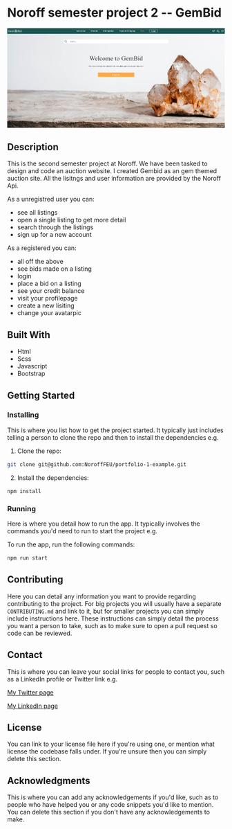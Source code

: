 # Noroff semester project 2 -- GemBid

![image](https://github.com/Nightfox77/Gembid/blob/development/assets/images/Gembid%20screenshot.png)


## Description

This is the second semester project at Noroff. We have been tasked to design and code an auction website. I created Gembid as an gem themed auction site. 
All the lisitngs and user information are provided by the Noroff Api.

As a unregistred user you can:

- see all listings
- open a single listing to get more detail
- search through the listings
- sign up for a new account

As a registered you can:

- all off the above
- see bids made on a listing
- login
- place a bid on a listing
- see your credit balance
- visit your profilepage
- create a new lisiting
- change your avatarpic

## Built With

- Html
- Scss
- Javascript
- Bootstrap


## Getting Started

### Installing

This is where you list how to get the project started. It typically just includes telling a person to clone the repo and then to install the dependencies e.g.

1. Clone the repo:

```bash
git clone git@github.com:NoroffFEU/portfolio-1-example.git
```

2. Install the dependencies:

```
npm install
```

### Running

Here is where you detail how to run the app. It typically involves the commands you'd need to run to start the project e.g.

To run the app, run the following commands:

```bash
npm run start
```

## Contributing

Here you can detail any information you want to provide regarding contributing to the project. For big projects you will usually have a separate `CONTRIBUTING.md` and link to it, but for smaller projects you can simply include instructions here. These instructions can simply detail the process you want a person to take, such as to make sure to open a pull request so code can be reviewed.

## Contact

This is where you can leave your social links for people to contact you, such as a LinkedIn profile or Twitter link e.g.

[My Twitter page](www.twitter.com)

[My LinkedIn page](www.linkedin.com)

## License

You can link to your license file here if you're using one, or mention what license the codebase falls under. If you're unsure then you can simply delete this section.

## Acknowledgments

This is where you can add any acknowledgements if you'd like, such as to people who have helped you or any code snippets you'd like to mention. You can delete this section if you don't have any acknowledgements to make.
